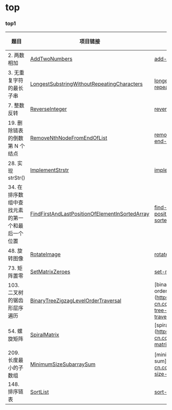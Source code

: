 # top

### top1

| 题目                          | 项目链接                                                                                               | leetcode | 心得 |
|-----------------------------|----------------------------------------------------------------------------------------------------|---|---|
| 2. 两数相加                     | [AddTwoNumbers](top1/AddTwoNumbers.java)                                                           | [add-two-numbers](https://leetcode-cn.com/problems/add-two-numbers/) |   |
| 3. 无重复字符的最长子串               | [LongestSubstringWithoutRepeatingCharacters](top1/LongestSubstringWithoutRepeatingCharacters.java) | [longest-substring-without-repeating-characters](https://leetcode-cn.com/problems/longest-substring-without-repeating-characters/) |   |
| 7. 整数反转                     | [ReverseInteger](top1/ReverseInteger.java) | [reverse-integer](https://leetcode-cn.com/problems/reverse-integer/) |   |
| 19. 删除链表的倒数第 N 个结点          | [RemoveNthNodeFromEndOfList](top1/RemoveNthNodeFromEndOfList.java) | [remove-nth-node-from-end-of-list](https://leetcode-cn.com/problems/remove-nth-node-from-end-of-list/) |   |
| 28. 实现 strStr()             | [ImplementStrstr](top1/ImplementStrstr.java) | [implement-strstr](https://leetcode-cn.com/problems/implement-strstr/) |   |
| 34. 在排序数组中查找元素的第一个和最后一个位置   | [FindFirstAndLastPositionOfElementInSortedArray](top1/FindFirstAndLastPositionOfElementInSortedArray.java) | [find-first-and-last-position-of-element-in-sorted-array](https://leetcode-cn.com/problems/find-first-and-last-position-of-element-in-sorted-array/) |   |
| 48. 旋转图像   | [RotateImage](top1/RotateImage.java) | [rotate-image](https://leetcode-cn.com/problems/rotate-image/) |   |
| 73. 矩阵置零   | [SetMatrixZeroes](top1/SetMatrixZeroes.java) | [set-matrix-zeroes](https://leetcode-cn.com/problems/set-matrix-zeroes/) |   |
| 103. 二叉树的锯齿形层序遍历            | [BinaryTreeZigzagLevelOrderTraversal](top1/BinaryTreeZigzagLevelOrderTraversal.java)               | [binary-tree-zigzag-level-order-traversal](https://leetcode-cn.com/problems/binary-tree-zigzag-level-order-traversal/ |   |
| 54. 螺旋矩阵                    | [SpiralMatrix](top1/SpiralMatrix.java)                                                             | [spiral-matrix](https://leetcode-cn.com/problems/spiral-matrix/ |   |
| 209. 长度最小的子数组               | [MinimumSizeSubarraySum](top1/MinimumSizeSubarraySum.java)                                         | [minimum-size-subarray-sum](https://leetcode-cn.com/problems/minimum-size-subarray-sum/ |   |
| 148. 排序链表                   | [SortList](top1/SortList.java)                                                                     | [sort-list](https://leetcode-cn.com/problems/sort-list) |   |
